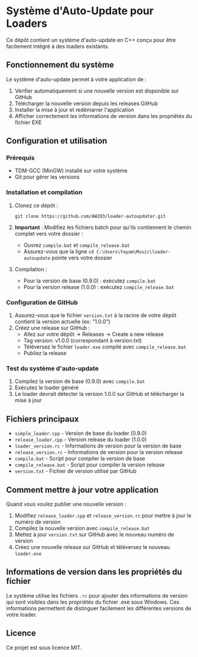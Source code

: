 # Système d'Auto-Update pour Loaders

Ce dépôt contient un système d'auto-update en C++ conçu pour être facilement intégré à des loaders existants.

## Fonctionnement du système

Le système d'auto-update permet à votre application de :

1. Vérifier automatiquement si une nouvelle version est disponible sur GitHub
2. Télécharger la nouvelle version depuis les releases GitHub
3. Installer la mise à jour et redémarrer l'application
4. Afficher correctement les informations de version dans les propriétés du fichier EXE

## Configuration et utilisation

### Prérequis

- TDM-GCC (MinGW) installé sur votre système
- Git pour gérer les versions

### Installation et compilation

1. Clonez ce dépôt :
   ```
   git clone https://github.com/AW203/loader-autoupdater.git
   ```

2. **Important** : Modifiez les fichiers batch pour qu'ils contiennent le chemin complet vers votre dossier :
   - Ouvrez `compile.bat` et `compile_release.bat` 
   - Assurez-vous que la ligne `cd C:\Users\Yayam\Music\loader-autoupdate` pointe vers votre dossier

3. Compilation :
   - Pour la version de base (0.9.0) : exécutez `compile.bat`
   - Pour la version release (1.0.0) : exécutez `compile_release.bat`

### Configuration de GitHub

1. Assurez-vous que le fichier `version.txt` à la racine de votre dépôt contient la version actuelle (ex: "1.0.0")
2. Créez une release sur GitHub :
   - Allez sur votre dépôt → Releases → Create a new release
   - Tag version: v1.0.0 (correspondant à version.txt)
   - Téléversez le fichier `loader.exe` compilé avec `compile_release.bat`
   - Publiez la release

### Test du système d'auto-update

1. Compilez la version de base (0.9.0) avec `compile.bat`
2. Exécutez le loader généré
3. Le loader devrait détecter la version 1.0.0 sur GitHub et télécharger la mise à jour

## Fichiers principaux

- `simple_loader.cpp` - Version de base du loader (0.9.0)
- `release_loader.cpp` - Version release du loader (1.0.0)
- `loader_version.rc` - Informations de version pour la version de base
- `release_version.rc` - Informations de version pour la version release
- `compile.bat` - Script pour compiler la version de base
- `compile_release.bat` - Script pour compiler la version release
- `version.txt` - Fichier de version utilisé par GitHub

## Comment mettre à jour votre application

Quand vous voulez publier une nouvelle version :

1. Modifiez `release_loader.cpp` et `release_version.rc` pour mettre à jour le numéro de version
2. Compilez la nouvelle version avec `compile_release.bat`
3. Mettez à jour `version.txt` sur GitHub avec le nouveau numéro de version
4. Créez une nouvelle release sur GitHub et téléversez le nouveau `loader.exe`

## Informations de version dans les propriétés du fichier

Le système utilise les fichiers `.rc` pour ajouter des informations de version qui sont visibles dans les propriétés du fichier .exe sous Windows. Ces informations permettent de distinguer facilement les différentes versions de votre loader.

## Licence

Ce projet est sous licence MIT. 
